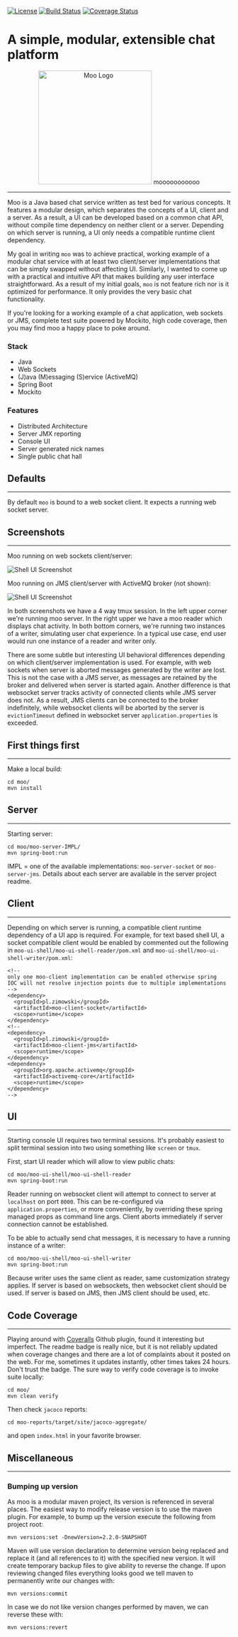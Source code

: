 [![License](https://img.shields.io/badge/License-Apache%202.0-blue.svg)](https://opensource.org/licenses/Apache-2.0) [![Build Status](https://travis-ci.org/mrazjava/moo.svg?branch=develop)](https://travis-ci.org/mrazjava/moo?branch=develop) [![Coverage Status](https://coveralls.io/repos/github/mrazjava/moo/badge.svg?branch=develop)](https://coveralls.io/github/mrazjava/moo?branch=develop)

# A simple, modular, extensible chat platform
<p align="center"><img src="moo.png" width=256 alt="Moo Logo"/> mooooooooooo</p>

---------------------
Moo is a Java based chat service written as test bed for various concepts. It 
features a modular design, which separates the concepts of a UI, client and a 
server. As a result, a UI can be developed based on a common chat API, without 
compile time dependency on neither client or a server. Depending on which server 
is running, a UI only needs a compatible runtime client dependency.

My goal in writing `moo` was to achieve practical, working example of a 
modular chat service with at least two client/server implementations that 
can be simply swapped without affecting UI. Similarly, I wanted to come up with a 
practical and intuitive API that makes building any user interface straightforward. 
As a result of my initial goals, `moo` is not feature rich nor is it optimized for 
performance. It only provides the very basic chat functionality.

If you're looking for a working example of a chat application, web sockets or 
JMS, complete test suite powered by Mockito, high code coverage, then you may 
find moo a happy place to poke around.

### Stack

 * Java
 * Web Sockets
 * (J)ava (M)essaging (S)ervice (ActiveMQ)
 * Spring Boot
 * Mockito

### Features

 * Distributed Architecture
 * Server JMX reporting
 * Console UI
 * Server generated nick names
 * Single public chat hall

## Defaults
---------------------
By default `moo` is bound to a web socket client. It expects a running web 
socket server.

## Screenshots
---------------------
Moo running on web sockets client/server:

![Shell UI Screenshot](/docs/images/moo-ui-shell-sockets.png?raw=true&x=1 "Moo Shell UI in Action")

Moo running on JMS client/server with ActiveMQ broker (not shown):

![Shell UI Screenshot](/docs/images/moo-ui-shell-jms.png?raw=true "Moo Shell UI in Action")

In both screenshots we have a 4 way tmux session. In the left upper corner we're running moo server. In 
the right upper we have a moo reader which displays chat activity. In both bottom corners, 
we're running two instances of a writer, simulating user chat experience. In a typical use 
case, end user would run one instance of a reader and writer only.

There are some subtle but interesting UI behavioral differences depending on 
which client/server implementation is used. For example, with web sockets when 
server is aborted messages generated by the writer are lost. This is not the 
case with a JMS server, as messages are retained by the broker and delivered 
when server is started again. Another difference is that websocket server 
tracks activity of connected clients while JMS server does not. As a result, 
JMS clients can be connected to the broker indefinitely, while websocket clients 
will be aborted by the server is `evictionTimeout` defined in websocket 
server `application.properties` is exceeded.

## First things first
---------------------
Make a local build:
```
cd moo/
mvn install
```

## Server
---------------------
Starting server:
```
cd moo/moo-server-IMPL/
mvn spring-boot:run
```
IMPL = one of the available implementations: `moo-server-socket` or 
`moo-server-jms`. Details about each server are available in the server 
project readme.

## Client
---------------------
Depending on which server is running, a compatible client runtime dependency 
of a UI app is required. For example, for text based shell UI, a socket compatible 
client would be enabled by commented out the following in `moo-ui-shell/moo-ui-shell-reader/pom.xml` 
and `moo-ui-shell/moo-ui-shell-writer/pom.xml`:
```
<!--
only one moo-client implementation can be enabled otherwise spring 
IOC will not resolve injection points due to multiple implementations
-->
<dependency>
  <groupId>pl.zimowski</groupId>
  <artifactId>moo-client-socket</artifactId>
  <scope>runtime</scope>
</dependency>
<!--
<dependency>
  <groupId>pl.zimowski</groupId>
  <artifactId>moo-client-jms</artifactId>
  <scope>runtime</scope>
</dependency>
<dependency>
  <groupId>org.apache.activemq</groupId>
  <artifactId>activemq-core</artifactId>
  <scope>runtime</scope>
</dependency>
-->
```

## UI
---------------------
Starting console UI requires two terminal sessions. It's probably easiest to 
split terminal session into two using something like `screen` or `tmux`.

First, start UI reader which will allow to view public chats:
```
cd moo/moo-ui-shell/moo-ui-shell-reader
mvn spring-boot:run
```
Reader running on websocket client will attempt to connect to server at 
`localhost` on port `8000`. This can be re-configured via 
`application.properties`, or more conveniently, by overriding these spring 
managed props as command line args. Client aborts immediately if server 
connection cannot be established.

To be able to actually send chat messages, it is necessary to have a running 
instance of a writer:
```
cd moo/moo-ui-shell/moo-ui-shell-writer
mvn spring-boot:run
```
Because writer uses the same client as reader, same customization strategy 
applies. If server is based on websockets, then websocket client should be 
used. If server is based on JMS, then JMS client should be used, etc.

## Code Coverage
---------------------
Playing around with [Coveralls](https://coveralls.io/github/mrazjava/moo) Github plugin, 
found it interesting but imperfect. The readme badge is really nice, but it is not 
reliably updated when coverage changes and there are a lot of complaints about it posted 
on the web. For me, sometimes it updates instantly, other times takes 24 hours. Don't 
trust the badge. The sure way to verify code coverage is to invoke suite locally:
```
cd moo/
mvn clean verify
```
Then check `jacoco` reports:
```
cd moo-reports/target/site/jacoco-aggregate/
```
and open `index.html` in your favorite browser.

## Miscellaneous
---------------------
### Bumping up version
As moo is a modular maven project, its version is referenced in several places. The easiest
way to modify release version is to use the maven plugin. For example, to bump up the version
execute the following from project root:
```
mvn versions:set -DnewVersion=2.2.0-SNAPSHOT
```
Maven will use version declaration to determine version being replaced and replace it (and
all references to it) with the specified new version. It will create temporary backup files
to give ability to reverse the change. If upon reviewing changed files everything looks good
we tell maven to permanently write our changes with:
```
mvn versions:commit
```
In case we do not like version changes performed by maven, we can reverse these with:
```
mvn versions:revert
```